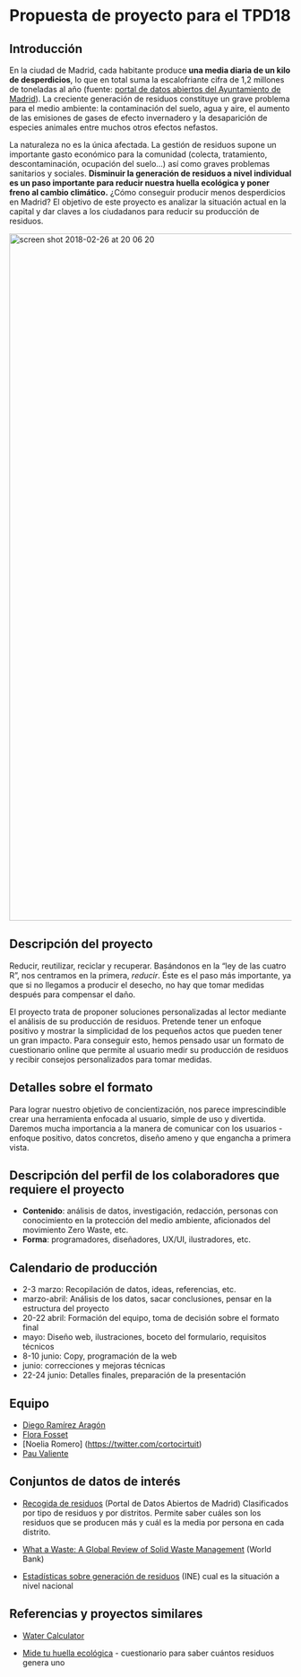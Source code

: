 # Propuesta de proyecto para el TPD18

 
## Introducción
En la ciudad de Madrid, cada habitante produce **una media diaria de un kilo de desperdicios**, lo que en total suma la escalofriante cifra de 1,2 millones de toneladas al año (fuente: [portal de datos abiertos del Ayuntamiento de Madrid](https://datos.madrid.es/sites/v/index.jsp?vgnextoid=86e4ee950779d510VgnVCM2000001f4a900aRCRD&vgnextchannel=374512b9ace9f310VgnVCM100000171f5a0aRCRD)). La creciente generación de residuos constituye un grave problema para el medio ambiente: la contaminación del suelo, agua y aire, el aumento de las emisiones de gases de efecto invernadero y la desaparición de especies animales entre muchos otros efectos nefastos.

La naturaleza no es la única afectada. La gestión de residuos supone un importante gasto económico para la comunidad (colecta, tratamiento, descontaminación, ocupación del suelo…) así como graves problemas sanitarios y sociales.
**Disminuir la generación de residuos a nivel individual es un paso importante para reducir nuestra huella ecológica y poner freno al cambio climático.** ¿Cómo conseguir producir menos desperdicios en Madrid? El objetivo de este proyecto es analizar la situación actual en la capital y dar claves a los ciudadanos para reducir su producción de residuos.

 
 <img width="1226" alt="screen shot 2018-02-26 at 20 06 20" src="https://user-images.githubusercontent.com/22743273/36932839-c6ea16c4-1ecf-11e8-9844-d21b105def15.png">

 
## Descripción del proyecto
Reducir, reutilizar, reciclar y recuperar. Basándonos en la “ley de las cuatro R”, nos centramos en la primera, *reducir*. Éste es el paso más importante, ya que si no llegamos a producir el desecho, no hay que tomar medidas después para compensar el daño.

El proyecto trata de proponer soluciones personalizadas al lector mediante el análisis de su producción de residuos. Pretende tener un enfoque positivo y mostrar la simplicidad de los pequeños actos que pueden tener un gran impacto.
Para conseguir esto, hemos pensado usar un formato de cuestionario online que permite al usuario medir su producción de residuos y recibir consejos personalizados para tomar medidas.

 
 
## Detalles sobre el formato
Para lograr nuestro objetivo de concientización, nos parece imprescindible crear una herramienta enfocada al usuario, simple de uso y divertida. Daremos mucha importancia a la manera de comunicar con los usuarios - enfoque positivo, datos concretos, diseño ameno y que engancha a primera vista.


## Descripción del perfil de los colaboradores que requiere el proyecto
- **Contenido**: análisis de datos, investigación, redacción, personas con conocimiento en la protección del medio ambiente, aficionados del movimiento Zero Waste, etc.
- **Forma**: programadores, diseñadores, UX/UI, ilustradores, etc.
 
 
## Calendario de producción
- 2-3 marzo: Recopilación de datos, ideas, referencias, etc.
- marzo-abril: Análisis de los datos, sacar conclusiones, pensar en la estructura del proyecto
- 20-22 abril: Formación del equipo, toma de decisión sobre el formato final
- mayo: Diseño web, ilustraciones, boceto del formulario, requisitos técnicos
- 8-10 junio: Copy, programación de la web
- junio: correcciones y mejoras técnicas
- 22-24 junio: Detalles finales, preparación de la presentación

 
## Equipo
- [Diego Ramírez Aragón](https://twitter.com/lowfill)
- [Flora Fosset](https://twitter.com/florafosset)
- [Noelia Romero] (https://twitter.com/cortocirtuit)
- [Pau Valiente](https://twitter.com/paucc)


## Conjuntos de datos de interés
- [Recogida de residuos](https://datos.madrid.es/sites/v/index.jsp?vgnextoid=86e4ee950779d510VgnVCM2000001f4a900aRCRD&vgnextchannel=374512b9ace9f310VgnVCM100000171f5a0aRCRD) (Portal de Datos Abiertos de Madrid) Clasificados por tipo de residuos y por distritos. Permite saber cuáles son los residuos que se producen más y cuál es la media por persona en cada distrito.
 
- [What a Waste: A Global Review of Solid Waste Management](http://web.worldbank.org/WBSITE/EXTERNAL/TOPICS/EXTURBANDEVELOPMENT/0,,contentMDK:23172887~pagePK:210058~piPK:210062~theSitePK:337178,00.html) (World Bank)

- [Estadísticas sobre generación de residuos](http://www.ine.es/dyngs/INEbase/es/categoria.htm?c=Estadistica_P&cid=1254735976612) (INE)
cual es la situación a nivel nacional


## Referencias y proyectos similares
- [Water Calculator](https://www.watercalculator.org/?platform=hootsuite)

- [Mide tu huella ecológica](http://www.tuhuellaecologica.org/encuestas/residuos.asp) - cuestionario para saber cuántos residuos genera uno
